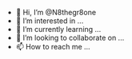 - 👋 Hi, I’m @N8thegr8one
- 👀 I’m interested in ...
- 🌱 I’m currently learning ...
- 💞️ I’m looking to collaborate on ...
- 📫 How to reach me ...

<!---
N8thegr8one/N8thegr8one is a ✨ special ✨ repository because its `README.md` (this file) appears on your GitHub profile.
You can click the Preview link to take a look at your changes.
--->

